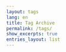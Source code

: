 ```yaml
---
layout: tags
lang: en
title: Tag Archive
permalink: /tags/
show_excerpts: true
entries_layout: list
---
```

